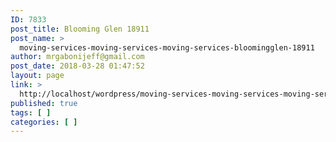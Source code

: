 ```yaml
---
ID: 7833
post_title: Blooming Glen 18911
post_name: >
  moving-services-moving-services-moving-services-bloomingglen-18911
author: mrgabonijeff@gmail.com
post_date: 2018-03-28 01:47:52
layout: page
link: >
  http://localhost/wordpress/moving-services-moving-services-moving-services-bloomingglen-18911/
published: true
tags: [ ]
categories: [ ]
---
```


